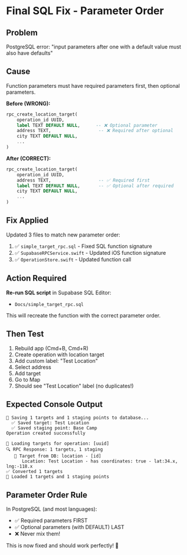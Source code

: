 # Final SQL Fix - Parameter Order

## Problem
PostgreSQL error: "input parameters after one with a default value must also have defaults"

## Cause
Function parameters must have required parameters first, then optional parameters.

**Before (WRONG):**
```sql
rpc_create_location_target(
    operation_id UUID,
    label TEXT DEFAULT NULL,      -- ❌ Optional parameter
    address TEXT,                  -- ❌ Required after optional
    city TEXT DEFAULT NULL,
    ...
)
```

**After (CORRECT):**
```sql
rpc_create_location_target(
    operation_id UUID,
    address TEXT,                  -- ✅ Required first
    label TEXT DEFAULT NULL,       -- ✅ Optional after required
    city TEXT DEFAULT NULL,
    ...
)
```

## Fix Applied

Updated 3 files to match new parameter order:
1. ✅ `simple_target_rpc.sql` - Fixed SQL function signature
2. ✅ `SupabaseRPCService.swift` - Updated iOS function signature
3. ✅ `OperationStore.swift` - Updated function call

## Action Required

**Re-run SQL script** in Supabase SQL Editor:
- `Docs/simple_target_rpc.sql`

This will recreate the function with the correct parameter order.

## Then Test

1. Rebuild app (Cmd+B, Cmd+R)
2. Create operation with location target
3. Add custom label: "Test Location"
4. Select address
5. Add target
6. Go to Map
7. Should see "Test Location" label (no duplicates!)

## Expected Console Output

```
💾 Saving 1 targets and 1 staging points to database...
  ✅ Saved target: Test Location
  ✅ Saved staging point: Base Camp
Operation created successfully

🔄 Loading targets for operation: [uuid]
🔍 RPC Response: 1 targets, 1 staging
   🎯 Target from DB: location - [id]
      Location: Test Location - has coordinates: true - lat:34.x, lng:-118.x
✅ Converted 1 targets
📍 Loaded 1 targets and 1 staging points
```

## Parameter Order Rule

In PostgreSQL (and most languages):
- ✅ Required parameters FIRST
- ✅ Optional parameters (with DEFAULT) LAST
- ❌ Never mix them!

This is now fixed and should work perfectly! 🎉

